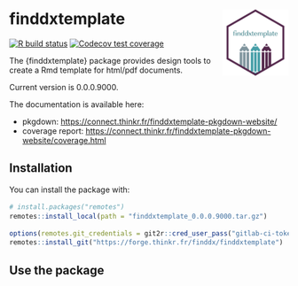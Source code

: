 
<!-- README.md is generated from README.Rmd. Please edit that file -->

# finddxtemplate <img src="man/figures/logo.png" align="right" alt="" width="120" />

[![R build
status](https://forge.thinkr.fr/thinkr/missions/finddx/finddxtemplate/badges/main/pipeline.svg)](https://forge.thinkr.fr/finddx/finddxtemplate/-/pipelines)
[![Codecov test
coverage](https://forge.thinkr.fr/thinkr/missions/finddx/finddxtemplate/badges/main/coverage.svg)](https://connect.thinkr.fr/finddxtemplate-pkgdown-website/coverage.html)

The {finddxtemplate} package provides design tools to create a Rmd
template for html/pdf documents.

Current version is 0.0.0.9000.

The documentation is available here:

  - pkgdown: <https://connect.thinkr.fr/finddxtemplate-pkgdown-website/>
  - coverage report:
    <https://connect.thinkr.fr/finddxtemplate-pkgdown-website/coverage.html>

## Installation

You can install the package with:

``` r
# install.packages("remotes")
remotes::install_local(path = "finddxtemplate_0.0.0.9000.tar.gz")
```

``` r
options(remotes.git_credentials = git2r::cred_user_pass("gitlab-ci-token", Sys.getenv("FORGE_THINKR_TOKEN")))
remotes::install_git("https://forge.thinkr.fr/finddx/finddxtemplate")
```

## Use the package
